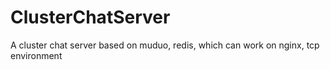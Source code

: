 # ClusterChatServer
A cluster chat server based on muduo, redis, which can work on nginx, tcp environment
